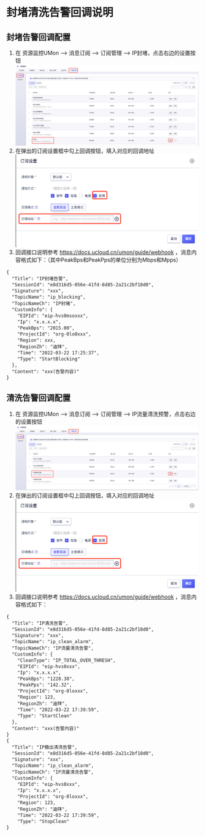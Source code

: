 # 封堵清洗告警回调说明
## 封堵告警回调配置
1. 在 资源监控UMon –> 消息订阅 –> 订阅管理 –> IP封堵，点击右边的设置按钮
![](/images/usecurity/IP封堵.png)
2. 在弹出的订阅设置框中勾上回调按钮，填入对应的回调地址
![](/images/usecurity/订阅设置.png)
3. 回调接口说明参考 https://docs.ucloud.cn/umon/guide/webhook ，消息内容格式如下：（其中PeakBps和PeakPps的单位分别为Mbps和Mpps）
```
{
  "Title": "IP封堵告警",
  "SessionId": "e8d316d5-056e-41fd-8d85-2a21c2bf18d0",
  "Signature": "xxx",
  "TopicName": "ip_blocking",
  "TopicNameCh": "IP封堵",
  "CustomInfo": {
    "EIPId": "eip-hvs0msoxxx",
    "Ip": "x.x.x.x",
    "PeakBps": "2015.00",
    "ProjectId": "org-0lo0xxx",
    "Region": xxx,
    "RegionZh": "迪拜",
    "Time": "2022-03-22 17:25:37",
    "Type": "StartBlocking"
  },
  "Content": "xxx(告警内容)"
}
```

##	清洗告警回调配置
1. 在 资源监控UMon –> 消息订阅 –> 订阅管理 –> IP流量清洗预警，点击右边的设置按钮
![](/images/usecurity/IP清洗.png)
2. 在弹出的订阅设置框中勾上回调按钮，填入对应的回调地址
![](/images/usecurity/订阅设置.png)
3. 回调接口说明参考 https://docs.ucloud.cn/umon/guide/webhook ，消息内容格式如下： 
```
{
  "Title": "IP清洗告警",
  "SessionId": "e8d316d5-056e-41fd-8d85-2a21c2bf18d0",
  "Signature": "xxx",
  "TopicName": "ip_clean_alarm",
  "TopicNameCh": "IP流量清洗告警",
  "CustomInfo": {
    "CleanType": "IP_TOTAL_OVER_THRESH",
    "EIPId": "eip-hvs0xxx",
    "Ip": "x.x.x.x",
    "PeakBps": "1228.38",
    "PeakPps": "142.32",
    "ProjectId": "org-0loxxx",
    "Region": 123,
    "RegionZh": "迪拜",
    "Time": "2022-03-22 17:39:59",
    "Type": "StartClean"
  },
  "Content": "xxx(告警内容)"
}
{
  "Title": "IP撤出清洗告警",
  "SessionId": "e8d316d5-056e-41fd-8d85-2a21c2bf18d0",
  "Signature": "xxx",
  "TopicName": "ip_clean_alarm",
  "TopicNameCh": "IP流量清洗告警",
  "CustomInfo": {
    "EIPId": "eip-hvs0xxx",
    "Ip": "x.x.x.x",
    "ProjectId": "org-0loxxx",
    "Region": 123,
    "RegionZh": "迪拜",
    "Time": "2022-03-22 17:39:59",
    "Type": "StopClean"
}
```





